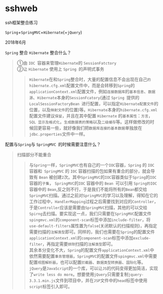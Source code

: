 # sshweb
ssh框架整合练习  
  
`Spring`+`SpringMVC`+`Hibernate`(+`jQuery`)  
  
2018年6月

`Spring` 整合 `Hibernate` 整合什么？  
>①由 `IOC `容器来管理` Hibernate `的 `SessionFatctory  `  
②让 `Hibernate` 使用上 `Spring `的声明式事务  
>>`Hibernate`在和`Spring`整合时，大量的配置信息不会出现在自己`的hibernate.cfg.xml`配置文件中，而是会转移到`Spring`的`applicationContext.xml`配置文件，例如`连接数据库`的`基本信息`、`数据源`、`Hibernate`本身的`SessionFcatory`(通过 `Spring `提供的 `LocalSessionFactoryBean `进行配置，可以指定`Hibernate配置文件`的位置，以及`映射文件`的位置)等。`Hibernate`本身的`hibernate.cfg.xml`配置文件建议`保留`，并且在其中配置 `Hibernate` 的`基本属性`：`方言`，`SQL 显示及格式化`，`生成数据表的策略`以及`二级缓存`等。这样做修改的时候回更容易一些，就好像我们把`数据库连接的基本数据`单独放在`jdbc.properties`文件中一样。

配置与` Spring `与 `SpringMVC `的时候需要注意什么？  
>扫描部分不能重合  
>>与`Spring`一样，`SpringMVC`也有自己的一个`IOC`容器，`Spring` 的 `IOC `容器和` SpringMVC` 的 `IOC` 容器扫描的包如果有重合的部分，就会导致有 `Bean` 被创建`2`次。其中`SpringMVC`的`IOC`容器类似于`Spring`的`IOC`容器的`子集`， `SpringMVC`的`IOC` 容器中的 `Bean `可以引用 `Spring的IOC` 容器中的 `Bean`,反之则不行，于是我们不能将所有的`Bean`都交给`SpringMVC`扫描。通过之前对`SpringMVC`的学习以及理解，得知在它的工作过程中，`HandlerMapping`过程之后需要找到对应的`Controller`，于是`Controller`应该是需要由`SpringMVC`扫描，其他的可以交给`Spirng`去扫描。要实现这一点，我们只需要在`SpringMVC`配置文件`spingmvc.xml`的`component-scan`标签中添加`include-filter`，将`use-default-filters`属性置为`false`(关闭默认的扫描规则)，再指定需要扫描的`注解类型`即可。同样的，我们也需要在`Spring`的配置文件`applicationContext.xml`的`component-scan`标签中添加`exclude-filter`，再指定需要`排除`扫描的`注解类型`即可。  
其余本分变化不大，`Spring`的配置文件`applicationContext.xml`中依然需要配置`事务管理器`，`SpringMVC`的配置文件`spingmvc.xml`中需要配置`视图解析器`，也可以配置`拦截器`、`数据类型转换器`、`国际化`等。  
`jQuery`是`JavaScript`的一个库，可以让`JS`的代码变得更加简洁，实现了`write less do more`。想要使用`jQuery`只需要复制`jquery-3.3.1.min.js`文件到项目中，并在`JSP`文件中的`head`标签中使用`script`标签引入即可。
